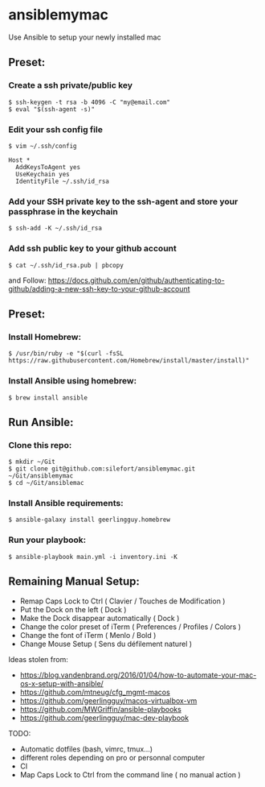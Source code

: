 # ansiblemymac

Use Ansible to setup your newly installed mac

## Preset:

### Create a ssh private/public key

	$ ssh-keygen -t rsa -b 4096 -C "my@email.com"
	$ eval "$(ssh-agent -s)"

### Edit your ssh config file

	$ vim ~/.ssh/config
	
	Host *
  	  AddKeysToAgent yes
  	  UseKeychain yes
  	  IdentityFile ~/.ssh/id_rsa
	  
### Add your SSH private key to the ssh-agent and store your passphrase in the keychain

	$ ssh-add -K ~/.ssh/id_rsa
	
### Add ssh public key to your github account

	$ cat ~/.ssh/id_rsa.pub | pbcopy
	
and Follow: https://docs.github.com/en/github/authenticating-to-github/adding-a-new-ssh-key-to-your-github-account
	
## Preset:

### Install Homebrew:

	$ /usr/bin/ruby -e "$(curl -fsSL https://raw.githubusercontent.com/Homebrew/install/master/install)"	

### Install Ansible using homebrew:

	$ brew install ansible


## Run Ansible:

### Clone this repo:

	$ mkdir ~/Git
	$ git clone git@github.com:silefort/ansiblemymac.git ~/Git/ansiblemymac
	$ cd ~/Git/ansiblemac

### Install Ansible requirements:

	$ ansible-galaxy install geerlingguy.homebrew

### Run your playbook:

	$ ansible-playbook main.yml -i inventory.ini -K 

## Remaining Manual Setup:

* Remap Caps Lock to Ctrl ( Clavier / Touches de Modification )
* Put the Dock on the left ( Dock )
* Make the Dock disappear automatically ( Dock )
* Change the color preset of iTerm ( Preferences / Profiles / Colors )
* Change the font of iTerm ( Menlo / Bold )
* Change Mouse Setup ( Sens du défilement naturel )

Ideas stolen from:
* https://blog.vandenbrand.org/2016/01/04/how-to-automate-your-mac-os-x-setup-with-ansible/
* https://github.com/mtneug/cfg_mgmt-macos
* https://github.com/geerlingguy/macos-virtualbox-vm
* https://github.com/MWGriffin/ansible-playbooks
* https://github.com/geerlingguy/mac-dev-playbook

TODO:
* Automatic dotfiles (bash, vimrc, tmux...)
* different roles depending on pro or personnal computer
* CI
* Map Caps Lock to Ctrl from the command line ( no manual action )
